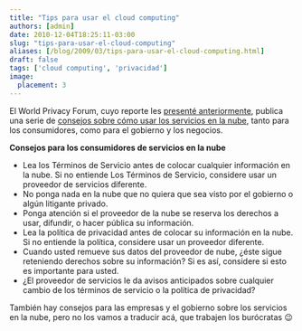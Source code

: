 ```yaml
---
title: "Tips para usar el cloud computing"
authors: [admin]
date: 2010-12-04T18:25:11-03:00
slug: "tips-para-usar-el-cloud-computing"
aliases: [/blog/2009/03/tips-para-usar-el-cloud-computing.html]
draft: false
tags: ['cloud computing', 'privacidad']
image:
  placement: 3
---
```


El World Privacy Forum, cuyo reporte les [presenté anteriormente](/2009/03/privacidad-y-confidencialidad-en-la-nube.html),
publica una serie de [consejos sobre cómo usar los servicios en la nube](http://www.worldprivacyforum.org/cloudprivacy.html), tanto para
los consumidores, como para el gobierno y los negocios.

**Consejos para los consumidores de servicios en la nube**

-   Lea los Términos de Servicio antes de colocar cualquier información
    en la nube. Si no entiende Los Términos de Servicio, considere usar
    un proveedor de servicios diferente.
-   No ponga nada en la nube que no quiera que sea visto por el gobierno
    o algún litigante privado.
-   Ponga atención si el proveedor de la nube se reserva los derechos a
    usar, difundir, o hacer pública su información.
-   Lea la política de privacidad antes de colocar su información en la
    nube. Si no entiende la política, considere usar un proveedor
    diferente.
-   Cuando usted remueve sus datos del proveedor de nube, ¿éste sigue
    reteniendo derechos sobre su información? Si es así, considere si
    esto es importante para usted.
-   ¿El proveedor de servicios le da avisos anticipados sobre cualquier
    cambio de los términos de servicio o la política de privacidad?

También hay consejos para las empresas y el gobierno sobre los servicios
en la nube, pero no los vamos a traducir acá, que trabajen los
burócratas :wink:

